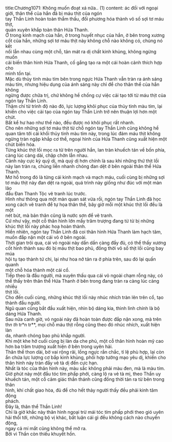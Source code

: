 title:Chương1071: Không muốn đoạt xá nữa.. (1)
content:
ác đối với ngoại giới, thân thể của hắn đã bị máu thịt của ngón<br>tay Thần Linh hoàn toàn thẩm thấu, đối phương hóa thành vô số sợi tơ máu thịt,<br>quán xuyên khắp toàn thân Hứa Thanh.<br>Ở trong kinh mạch của hắn, ở trong huyết nhục của hắn, ở bên trong xương<br>cốt của hắn, những sợi tơ máu thịt này không chỗ nào không có, chúng nó kết<br>nối lẫn nhau cùng một chỗ, tản mát ra dị chất kinh khủng, không ngừng muốn<br>cải biến thân hình Hứa Thanh, cố gắng tạo ra một cái hoàn cảnh thích hợp cho<br>mình tồn tại.<br>Mặc dù thủy tinh màu tím bên trong ngực Hứa Thanh vẫn tràn ra ánh sáng<br>màu tím, nhưng hiệu dụng của ánh sáng này chỉ để cho thân thể của hắn không<br>ngừng được chữa trị, chứ không hề chống cự việc cải tạo tới từ máu thịt của<br>ngón tay Thần Linh.<br>Thậm chí từ trình độ nào đó, lực lượng khôi phục của thủy tinh màu tím, lại<br>khiến cho việc cải tạo của ngón tay Thần Linh trở nên thuận lợi hơn một chút.<br>Bất kể hư hao như thế nào, đều được nó khôi phục rất nhanh.<br>Cho nên những sợi tơ máu thịt từ chỗ ngón tay Thần Linh cũng không hề<br>quan tâm tới cái khối thủy tinh màu tím này, trong lúc đám máu thịt không<br>ngừng tràn ngập khắp cơ thể, ngoại hình của Hứa Thanh cũng xuất hiện một<br>chút biến hóa.<br>Từng khúc thịt lồi mọc ra từ trên người hắn, lan tràn khuếch tán về bốn phía,<br>càng lúc càng dài, chập chờn lẫn nhau.<br>Cảnh này cực kỳ quỷ dị, mà quỷ dị hơn chính là sau khi những thứ thịt lồi<br>này lan tràn ra, chúng liền nhanh chóng đan dệt ở bên ngoài thân thể Hứa<br>Thanh.<br>Mơ hồ trong đó là từng cái kinh mạch và mạch máu, cuối cùng bị những sợi<br>tơ máu thịt này đan dệt ra ngoài, quá trình này giống như đúc với một màn lão<br>đầu Đan Thanh Tộc vẽ tranh lúc trước.<br>Hình như thông qua một màn quan sát vừa rồi, ngón tay Thần Linh đã học<br>xong cách vẽ tranh để tự họa thân thể, bây giờ mỗi một khúc thịt lồi đều là một<br>nét bút, mà bản thân cũng là nước sơn để vẽ tranh.<br>Cứ như vậy, một cỗ thân hình lớn mấy trăm trượng đang từ từ bị những<br>khúc thịt lồi này phác hoạ hoàn thành.<br>Hiển nhiên, ngón tay Thần Linh đã coi thân hình Hứa Thanh làm hạch tâm,<br>muốn đắp nặn một cái vỏ ở bên ngoài.<br>Thời gian trôi qua, cái vỏ ngoài này dần dần càng đầy đủ, có thể thấy xương<br>cốt hình thành sau đó bị máu thịt bao phủ, đồng thời vô số thịt lồi cũng bay múa<br>hội tụ tạo thành tứ chi, lại như hoa nở tản ra ở phía trên, sau đó lại quấn quanh<br>một chỗ hóa thành một cái cổ.<br>Tiếp theo là đầu người, mà xuyên thấu qua cái vỏ ngoài chạm rỗng này, có<br>thể thấy trên thân thể Hứa Thanh ở bên trong đang tràn ra càng lúc càng nhiều<br>thịt lồi.<br>Cho đến cuối cùng, những khúc thịt lồi này nhúc nhích tràn lên trên cổ, tạo<br>thành đầu người.<br>Ngũ quan cũng bắt đầu xuất hiện, nhìn bộ dáng kia, thình lình chính là bộ<br>dáng Hứa Thanh.<br>Sau nửa canh giờ, vỏ ngoài này đã hoàn toàn được đắp nặn xong, mà trên<br>th*n th* tr*n tr**, mọi chỗ máu thịt rỗng cũng theo đó nhúc nhích, xuất hiện làn<br>da, nhanh chóng bao phủ khắp người.<br>Khi một khe hở cuối cùng bị làn da che phủ, một cỗ thân hình hoàn mỹ cao<br>hơn ba trăm trượng xuất hiện ở bên trong uyên hải.<br>Thân thể thon dài, bờ vai rộng rãi, lồng ngực rắn chắc, tỉ lệ phù hợp, lại còn<br>ẩn chứa lực lượng cơ bắp kinh khủng, phối hợp tướng mạo yêu dị, khiến cho<br>thân hình này tràn đầy vẻ tà dị đến cực hạn.<br>Nhất là tóc của thân hình này, màu sắc không phải màu đen, mà là màu tím.<br>Giờ phút này một đầu tóc tím phấp phới, càng lộ ra vẻ tà mị, theo Thần uy<br>khuếch tán, một cỗ cảm giác thần thánh cũng đồng thời tản ra từ bên trong thân<br>hình, khí chất giao hòa, đủ để cho hết thảy người thấy đều phải kinh tâm động<br>phách.<br>Đây là, thân thể Thần Linh!<br>Chỉ là giờ khắc này thân hình ngoại trừ mái tóc tím phấp phới theo gió uyên<br>hải thổi tới, những bộ vị khác, bất luận cái gì đều không cách nào chuyển động,<br>ngay cả mí mắt cũng không thể mở ra.<br>Bởi vì Thần còn thiếu khuyết hồn.